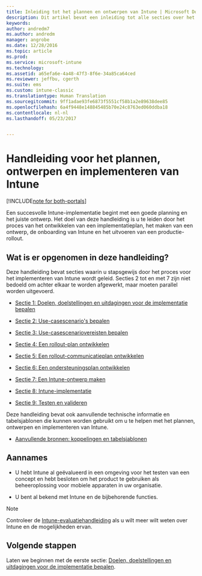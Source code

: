 ```yaml
---
title: Inleiding tot het plannen en ontwerpen van Intune | Microsoft Docs
description: Dit artikel bevat een inleiding tot alle secties over het plannen, ontwerpen en implementeren van Intune. Het artikel heeft ook een bijlage met aanvullende informatie ter ondersteuning van het plannen, ontwerpen en implementeren van Intune.
keywords: 
author: andredm7
ms.author: andredm
manager: angrobe
ms.date: 12/28/2016
ms.topic: article
ms.prod: 
ms.service: microsoft-intune
ms.technology: 
ms.assetid: a65efa6e-4a48-47f3-8f6e-34a85ca64ced
ms.reviewer: jeffbu, cgerth
ms.suite: ems
ms.custom: intune-classic
ms.translationtype: Human Translation
ms.sourcegitcommit: 9ff1adae93fe6873f5551cf58b1a2e89638dee85
ms.openlocfilehash: 6a4f9448e148845485b70e24c8763ed060ddba18
ms.contentlocale: nl-nl
ms.lasthandoff: 05/23/2017


---
```


# <a name="intune-deployment-planning-design-and-implementation-guide"></a>Handleiding voor het plannen, ontwerpen en implementeren van Intune

[!INCLUDE[note for both-portals](../includes/note-for-both-portals.md)]

Een succesvolle Intune-implementatie begint met een goede planning en het juiste ontwerp. Het doel van deze handleiding is u te leiden door het proces van het ontwikkelen van een implementatieplan, het maken van een ontwerp, de onboarding van Intune en het uitvoeren van een productie-rollout.

## <a name="whats-included-in-this-guide"></a>Wat is er opgenomen in deze handleiding?

Deze handleiding bevat secties waarin u stapsgewijs door het proces voor het implementeren van Intune wordt geleid. Secties 2 tot en met 7 zijn niet bedoeld om achter elkaar te worden afgewerkt, maar moeten parallel worden uitgevoerd.

-   [Sectie 1: Doelen, doelstellingen en uitdagingen voor de implementatie bepalen](section-1-determine-deployment-goals-objectives-challenges.md)

-   [Sectie 2: Use-casescenario's bepalen](section-2-identify-use-case-scenarios.md)

-   [Sectie 3: Use-casescenariovereisten bepalen](section-3-determine-use-case-requirements.md)

-   [Sectie 4: Een rollout-plan ontwikkelen](section-4-develop-a-rollout-plan.md)

-   [Sectie 5: Een rollout-communicatieplan ontwikkelen](section-5-develop-a-rollout-communication-plan.md)

-   [Sectie 6: Een ondersteuningsplan ontwikkelen](section-6-develop-a-support-plan.md)

-   [Sectie 7: Een Intune-ontwerp maken](section-7-create-an-intune-design.md)

-   [Sectie 8: Intune-implementatie](section-8-onboarding-process.md)

-   [Sectie 9: Testen en valideren](section-9-test-and-validation.md)

Deze handleiding bevat ook aanvullende technische informatie en tabelsjablonen die kunnen worden gebruikt om u te helpen met het plannen, ontwerpen en implementeren van Intune.

-   [Aanvullende bronnen: koppelingen en tabelsjablonen](additional-resources.md)

## <a name="assumptions"></a>Aannames

-   U hebt Intune al geëvalueerd in een omgeving voor het testen van een concept en hebt besloten om het product te gebruiken als beheeroplossing voor mobiele apparaten in uw organisatie.

-   U bent al bekend met Intune en de bijbehorende functies.

>[!NOTE]
> Controleer de [Intune-evaluatiehandleiding](/intune-classic/understand-explore/sign-up-for-30-day-trial-microsoft-intune) als u wilt meer wilt weten over Intune en de mogelijkheden ervan.

## <a name="next-steps"></a>Volgende stappen

Laten we beginnen met de eerste sectie: [Doelen, doelstellingen en uitdagingen voor de implementatie bepalen](section-1-determine-deployment-goals-objectives-challenges.md).

